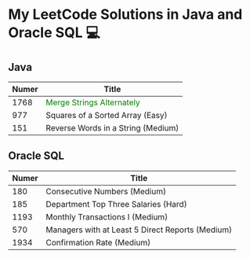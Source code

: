 # My LeetCode Solutions in Java and Oracle SQL 💻 #

## Java ##

Numer         | Title
------------- | -----------------------------------
1768          | <span style="color:green">Merge Strings Alternately</span>
977           | Squares of a Sorted Array (Easy)
151           | Reverse Words in a String (Medium)

## Oracle SQL ##

Numer         | Title
------------- | -----------------------------------
180          | Consecutive Numbers (Medium)
185           | Department Top Three Salaries (Hard)
1193           | Monthly Transactions I (Medium)
570           | Managers with at Least 5 Direct Reports (Medium)
1934           | Confirmation Rate (Medium)
